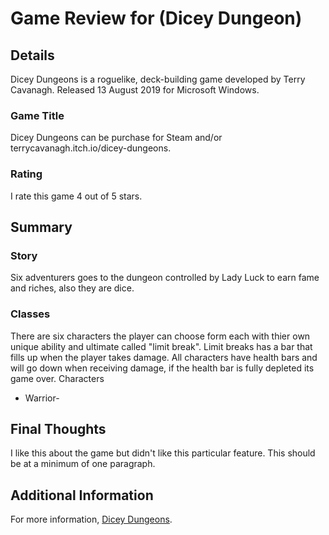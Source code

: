# Game Review for (Dicey Dungeon)

## Details
Dicey Dungeons is a roguelike, deck-building game developed by Terry Cavanagh. Released 13 August 2019 for Microsoft Windows.

### Game Title
Dicey Dungeons can be purchase for Steam and/or terrycavanagh.itch.io/dicey-dungeons.

### Rating
I rate this game 4 out of 5 stars.

## Summary
### Story
Six adventurers goes to the dungeon controlled by Lady Luck to earn fame and riches, also they are dice.

### Classes
There are six characters the player can choose form each with thier own unique ability and ultimate called "limit break". Limit breaks has a bar that fills up when the player takes damage. All characters have health bars and will go down when receiving damage, if the health bar is fully depleted its game over. Characters

* Warrior-

## Final Thoughts
I like this about the game but didn't like this particular feature. This should be at a minimum of one paragraph.

## Additional Information
For more information, [Dicey Dungeons](https://terrycavanagh.itch.io/dicey-dungeons).
